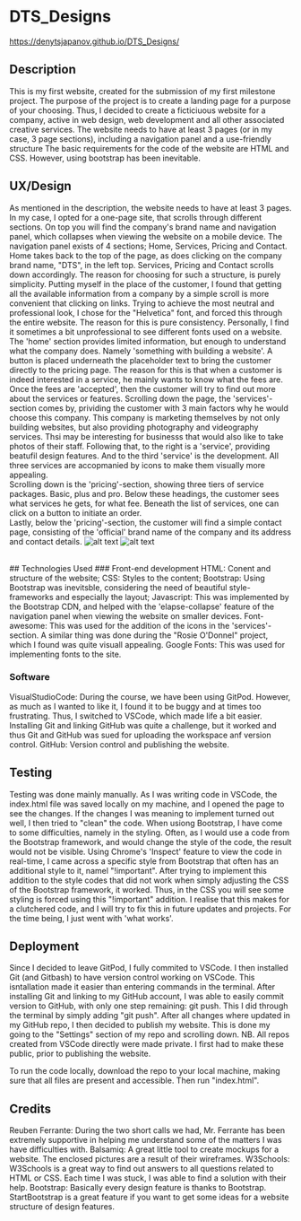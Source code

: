 # DTS_Designs

https://denytsjapanov.github.io/DTS_Designs/


## Description
This is my first website, created for the submission of my first milestone project. 
The purpose of the project is to create a landing page for a purpose of your choosing. 
Thus, I decided to create a ficticiuous website for a company, active in web design, web development and all other associated creative services. 
The website needs to have at least 3 pages (or in my case, 3 page sections), including a navigation panel and a use-friendly structure
The basic requirements for the code of the website are HTML and CSS. However, using bootstrap has been inevitable.

## UX/Design
As mentioned in the description, the website needs to have at least 3 pages. In my case, I opted for a one-page site, that scrolls through different sections.
On top you will find the company's brand name and navigation panel, which collapses when viewing the website on a mobile device. The navigation panel exists of 4 sections; Home, Services, Pricing and Contact.
Home takes back to the top of the page, as does clicking on the company brand name, "DTS", in the left top. Services, Pricing and Contact scrolls down accordingly.
The reason for choosing for such a structure, is purely simplicity. Putting myself in the place of the customer, I found that getting all the available information from a company by a simple scroll is more convenient that clicking on links.
Trying to achieve the most neutral and professional look, I chose for the "Helvetica" font, and forced this through the entire website. The reason for this is pure consistency. Personally, I find it sometimes a bit unprofessional to see different fonts used on a website. 
<br>
The 'home' section provides limited information, but enough to understand what the company does. Namely 'something with building a website'. A button is placed underneath the placeholder text to bring the customer directly to the pricing page. The reason for this is that when a customer is indeed interested in a service, he mainly wants to know what the fees are. Once the fees are 'accepted', then the customer will try to find out more about the services or features.
Scrolling down the page, the 'services'-section comes by, prividing the customer with 3 main factors why he would choose this company. This company is marketing themselves by not only building websites, but also providing photography and videography services. Thsi may be interesting for businesss that would also like to take photos of their staff.
Following that, to the right is a 'service', providing beatufil design features. And to the third 'service' is the development. All three services are accopmanied by icons to make them visually more appealing. 
<br>
Scrolling down is the 'pricing'-section, showing three tiers of service packages. Basic, plus and pro. Below these headings, the customer sees what services he gets, for what fee. Beneath the list of services, one can click on a button to initiate an order.
<br>
Lastly, below the 'pricing'-section, the customer will find a simple contact page, consisting of the 'official' brand name of the company and its address and contact details. 
![alt text](https://github.com/DenyTsjapanov/Project_1_Code_Institute/blob/master/assets/wireframes/Desktop-view.png?raw=true)
![alt text](https://github.com/DenyTsjapanov/Project_1_Code_Institute/blob/master/assets/wireframes/mobile-viewpng.png?raw=true)


<br>
## Technologies Used
### Front-end development
HTML:        Conent and structure of the website;
CSS:        Styles to the content;
Bootstrap:  Using Bootstrap was inevitsble, considering the need of beautiful style-frameworks and especially the layout;
Javascript: This was implemented by the Bootstrap CDN, and helped with the 'elapse-collapse' feature of the navigation panel when viewing the website on smaller devices.
Font-awesome: This was used for the addition of the icons in the 'services'-section. A similar thing was done during the "Rosie O'Donnel" project, which I found was quite visuall appealing.
Google Fonts: This was used for implementing fonts to the site.

### Software
VisualStudioCode:   During the course, we have been using GitPod. However, as much as I wanted to like it, I found it to be buggy and at times too frustrating. Thus, I switched to VSCode, which made life a bit easier. Installing Git and linking GitHub was quite a challenge, but it worked and thus Git and GitHub was sued for uploading the workspace anf version control.
GitHub:   Version control and publishing the website.

## Testing
Testing was done mainly manually. As I was writing code in VSCode, the index.html file was saved locally on my machine, and I opened the page to see the changes. If the changes I was meaning to implement turned out well, I then tried to "clean" the code. When usiong Bootstrap, I have come to some difficulties, namely in the styling. Often, as I would use a code from the Bootstrap framework, and would change the style of the code, the result would not be visible. Using Chrome's 'Inspect' feature to view the code in real-time, I came across a specific style from Bootstrap that often has an additional style to it, namel "!important". After trying to implement this addition to the style codes that did not work when simply adjusting the CSS of the Bootstrap framework, it worked. Thus, in the CSS you will see some styling is forced using this "!important" addition. I realise that this makes for a clutchered code, and I will try to fix this in future updates and projects. For the time being, I just went with 'what works'. 

## Deployment
Since I decided to leave GitPod, I fully commited to VSCode. I then installed Git (and Gitbash) to have version control working on VSCode. This isntallation made it easier than entering commands in the terminal. After installing Git and linking to my GitHub account, I was able to easily commit version to GitHub, with only one step remaining: git push. This I did through the terminal by simply adding "git push". After all changes where updated in my GitHub repo, I then decided to publish my website. This is done my going to the "Settings" section of my repo and scrolling down. NB. All repos created from VSCode directly were made private. I first had to make these public, prior to publishing the website.

To run the code locally, download the repo to your local machine, making sure that all files are present and accessible. Then run "index.html".

## Credits
Reuben Ferrante:     During the two short calls we had, Mr. Ferrante has been extremely supportive in helping me understand some of the matters I was have difficulties with.
Balsamiq:            A great little tool to create mockups for a website. The enclosed pictures are a result of their wireframes.
W3Schools:           W3Schools is a great way to find out answers to all questions related to HTML or CSS. Each time I was stuck, I was able to find a solution with their help.
Bootstrap:           Basically every design feature is thanks to Bootstrap. StartBootstrap is a great feature if you want to get some ideas for a website structure of design features. 

